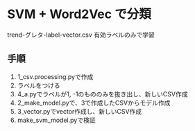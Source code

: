 # SVM + Word2Vec で分類

trend-グレタ-label-vector.csv 有効ラベルのみで学習


## 手順

1. 1_csv.processing.pyで作成
2. ラベルをつける
3. 4_a.pyでラベルが1, -1のもののみを抜き出し、新しいCSV作成
4. 2_make_model.pyで、3で作成したCSVからモデル作成
5. 3_vector.pyでvector作成し、新しいCSV作成
6. make_svm_model.pyで検証